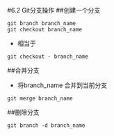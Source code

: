#6.2 Git分支操作
##创建一个分支
```linux
git branch branch_name
git checkout branch_name
```

* 相当于
```linux
git checkout - branch_name
```

##合并分支
* 将branch_name 合并到当前分支
```linux
git merge branch_name
```

##删除分支
```linux
git branch -d branch_name
```


